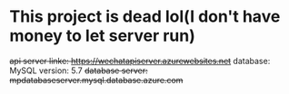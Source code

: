 # This project is dead lol(I don't have money to let server run)
~~api server linke: https://wechatapiserver.azurewebsites.net~~
database: MySQL
version: 5.7
~~database server: mpdatabaseserver.mysql.database.azure.com~~
